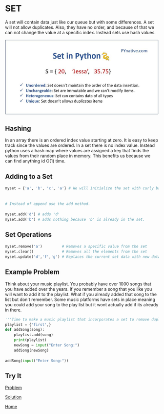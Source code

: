 # SET 

A set will contain data just like our queue but with some differences.
A set will not allow duplicates. Also, they have no order, and because of 
that we can not change the value at a specific index. Instead sets use hash values.

![](Images/python-sets.jpg)
## Hashing
In an array there is an ordered index value starting at zero. It is easy to keep track since the values are ordered. In a set there is no index value. Instead python uses a hash map where values are assigned a key that finds the values from their random place in memory. This benefits us because we can find anything id O(1) time. 

## Adding to a Set

``` python
myset = {'a', 'b', 'c', 'a'} # We will initialize the set with curly brackets because this tells python to use a hash map instead of index values. 


# Instead of append use the add method.

myset.add('d') # adds 'd'
myset.add('b') # adds nothing because 'b' is already in the set. 
```

## Set Operations
```python
myset.remove('a')         # Removes a specific value from the set
myset.clear()   	      # Removes all the elements from the set
myset.update('d','f','g') # Replaces the current set data with new data

```
## Example Problem
Think about your music playlist. You probably have over 1000 songs that you have added over the years.  If you remember a song that you like you will want to add it to the playlist. What if you already added that song to the list but don't remember. Some music platforms have sets in place meaning you could add your song to the play list but it wont actually add if its already in there. 
```python
'''Time to make a music playlist that incorporates a set to remove duplicates.'''
playlist = {'first',}
def addSong(song):
    playlist.add(song)
    print(playlist)
    newSong = input("Enter Song:")
    addSong(newSong)

addSong(input("Enter Song:"))
```
## Try It

[Problem](setTest.py)

[Solution](setSolution.py)

[Home](tutorial.md)
